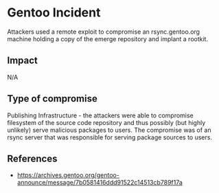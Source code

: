 # Gentoo Incident

Attackers used a remote exploit to compromise an rsync.gentoo.org machine
holding a copy of the emerge repository and implant a rootkit.

## Impact

N/A

## Type of compromise

Publishing Infrastructure - the attackers were able to compromise filesystem of
the source code repository and thus possibly (but highly unlikely) serve
malicious packages to users. The compromise was of an rsync server that was
responsible for serving package sources to users.

## References

- https://archives.gentoo.org/gentoo-announce/message/7b0581416ddd91522c14513cb789f17a
